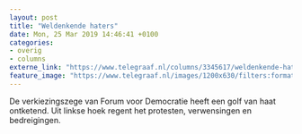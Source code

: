 ```yaml
---
layout: post
title: "Weldenkende haters"
date: Mon, 25 Mar 2019 14:46:41 +0100
categories: 
- overig 
- columns 
externe_link: "https://www.telegraaf.nl/columns/3345617/weldenkende-haters"
feature_image: "https://www.telegraaf.nl/images/1200x630/filters:format(jpeg):quality(80)/cdn-kiosk-api.telegraaf.nl/88b61dd8-4f04-11e9-9bbd-0218eaf05005.png"
---
```


<p class="intro">De verkiezingszege van Forum voor Democratie heeft een golf van haat ontketend. Uit linkse hoek regent het protesten, verwensingen en bedreigingen.</p>
